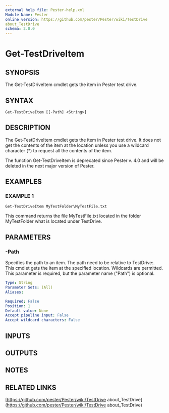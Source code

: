 ```yaml
---
external help file: Pester-help.xml
Module Name: Pester
online version: https://github.com/pester/Pester/wiki/TestDrive
about_TestDrive
schema: 2.0.0
---
```


# Get-TestDriveItem

## SYNOPSIS
The Get-TestDriveItem cmdlet gets the item in Pester test drive.

## SYNTAX

```
Get-TestDriveItem [[-Path] <String>]
```

## DESCRIPTION
The Get-TestDriveItem cmdlet gets the item in Pester test drive.
It does not
get the contents of the item at the location unless you use a wildcard
character (*) to request all the contents of the item.

The function Get-TestDriveItem is deprecated since Pester v.
4.0
and will be deleted in the next major version of Pester.

## EXAMPLES

### EXAMPLE 1
```
Get-TestDriveItem MyTestFolder\MyTestFile.txt
```

This command returns the file MyTestFile.txt located in the folder MyTestFolder
what is located under TestDrive.

## PARAMETERS

### -Path
Specifies the path to an item.
The path need to be relative to TestDrive:.
This cmdlet gets the item at the specified location.
Wildcards are permitted.
This parameter is required, but the parameter name ("Path") is optional.

```yaml
Type: String
Parameter Sets: (All)
Aliases:

Required: False
Position: 1
Default value: None
Accept pipeline input: False
Accept wildcard characters: False
```

## INPUTS

## OUTPUTS

## NOTES

## RELATED LINKS

[https://github.com/pester/Pester/wiki/TestDrive
about_TestDrive](https://github.com/pester/Pester/wiki/TestDrive
about_TestDrive)

